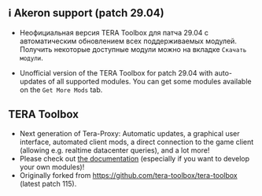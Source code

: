 ## :information_source: Akeron support (patch 29.04)

* Неофициальная версия TERA Toolbox для патча 29.04 с автоматическим обновлением всех поддерживаемых модулей. Получить некоторые доступные модули можно на вкладке `Скачать модули`.

* Unofficial version of the TERA Toolbox for patch 29.04 with auto-updates of all supported modules. You can get some modules available on the `Get More Mods` tab.

## TERA Toolbox

* Next generation of Tera-Proxy: Automatic updates, a graphical user interface, automated client mods, a direct connection to the game client (allowing e.g. realtime datacenter queries), and a lot more!
* Please check out [the documentation](doc/main.md) (especially if you want to develop your own modules)!
* Originally forked from https://github.com/tera-toolbox/tera-toolbox (latest patch 115).
